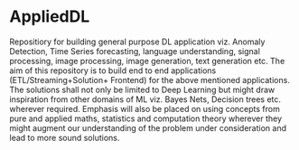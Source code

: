 # AppliedDL
Repositiory for building general purpose DL application viz. Anomaly Detection, Time Series forecasting, 
language understanding, signal processing, image processing, image generation, text generation etc. The aim of this repository is to build end to end applications (ETL/Streaming+Solution+
Frontend) for the above mentioned applications. The solutions shall not only be limited to Deep Learning but might draw
inspiration from other domains of ML viz. Bayes Nets, Decision trees etc. wherever required. Emphasis will also be
placed on using concepts from pure and applied maths, statistics and computation theory wherever they might augment our
understanding of the problem under consideration and lead to more sound solutions.
